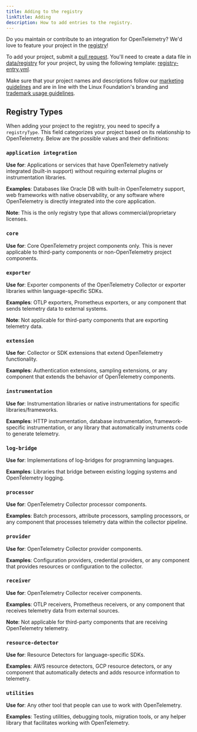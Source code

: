 ```yaml
---
title: Adding to the registry
linkTitle: Adding
description: How to add entries to the registry.
---
```


Do you maintain or contribute to an integration for OpenTelemetry? We'd love to
feature your project in the [registry](../)!

To add your project, submit a [pull request][]. You'll need to create a data
file in [data/registry][] for your project, by using the following template:
[registry-entry.yml][].

Make sure that your project names and descriptions follow our [marketing
guidelines][] and are in line with the Linux Foundation's branding and
[trademark usage guidelines][].

## Registry Types

When adding your project to the registry, you need to specify a `registryType`. This field categorizes your project based on its relationship to OpenTelemetry. Below are the possible values and their definitions:

### `application integration`
**Use for**: Applications or services that have OpenTelemetry natively integrated (built-in support) without requiring external plugins or instrumentation libraries.

**Examples**: Databases like Oracle DB with built-in OpenTelemetry support, web frameworks with native observability, or any software where OpenTelemetry is directly integrated into the core application.

**Note**: This is the only registry type that allows commercial/proprietary licenses.

### `core`
**Use for**: Core OpenTelemetry project components only. This is never applicable to third-party components or non-OpenTelemetry project components.

### `exporter`
**Use for**: Exporter components of the OpenTelemetry Collector or exporter libraries within language-specific SDKs.

**Examples**: OTLP exporters, Prometheus exporters, or any component that sends telemetry data to external systems.

**Note**: Not applicable for third-party components that are exporting telemetry data.

### `extension`
**Use for**: Collector or SDK extensions that extend OpenTelemetry functionality.

**Examples**: Authentication extensions, sampling extensions, or any component that extends the behavior of OpenTelemetry components.

### `instrumentation`
**Use for**: Instrumentation libraries or native instrumentations for specific libraries/frameworks.

**Examples**: HTTP instrumentation, database instrumentation, framework-specific instrumentation, or any library that automatically instruments code to generate telemetry.

### `log-bridge`
**Use for**: Implementations of log-bridges for programming languages.

**Examples**: Libraries that bridge between existing logging systems and OpenTelemetry logging.

### `processor`
**Use for**: OpenTelemetry Collector processor components.

**Examples**: Batch processors, attribute processors, sampling processors, or any component that processes telemetry data within the collector pipeline.

### `provider`
**Use for**: OpenTelemetry Collector provider components.

**Examples**: Configuration providers, credential providers, or any component that provides resources or configuration to the collector.

### `receiver`
**Use for**: OpenTelemetry Collector receiver components.

**Examples**: OTLP receivers, Prometheus receivers, or any component that receives telemetry data from external sources.

**Note**: Not applicable for third-party components that are receiving OpenTelemetry telemetry.

### `resource-detector`
**Use for**: Resource Detectors for language-specific SDKs.

**Examples**: AWS resource detectors, GCP resource detectors, or any component that automatically detects and adds resource information to telemetry.

### `utilities`
**Use for**: Any other tool that people can use to work with OpenTelemetry.

**Examples**: Testing utilities, debugging tools, migration tools, or any helper library that facilitates working with OpenTelemetry.

[data/registry]:
  https://github.com/open-telemetry/opentelemetry.io/tree/main/data/registry
[pull request]:
  https://docs.github.com/en/pull-requests/collaborating-with-pull-requests/proposing-changes-to-your-work-with-pull-requests/creating-a-pull-request
[registry-entry.yml]:
  https://github.com/open-telemetry/opentelemetry.io/tree/main/templates/registry-entry.yml
[marketing guidelines]: /community/marketing-guidelines/
[trademark usage guidelines]:
  https://www.linuxfoundation.org/legal/trademark-usage
